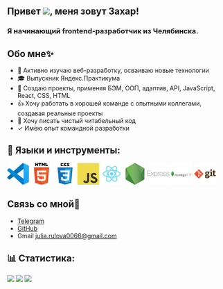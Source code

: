 ## Привет <img src="https://github.com/blackcater/blackcater/raw/main/images/Hi.gif" height="26"/>, меня зовут Захар!

### Я начинающий  frontend-разработчик из Челябинска.

## Обо мне✨

 - :mag_right:  Активно изучаю веб-разработку, осваиваю новые технологии
 - :mortar_board: Выпускник Яндекс.Практикума
 - :memo: Создаю проекты, применяя БЭМ, ООП, адаптив, API, JavaScript, React, CSS, HTML
 - :thumbsup: Хочу работать в хорошей команде с опытными коллегами, создавая реальные проекты
 - :memo: Хочу писать чистый читабельный код
 - &check; Имею опыт командной разработки

## :hammer: Языки и инструменты:
<p>
<img src="https://raw.githubusercontent.com/github/explore/80688e429a7d4ef2fca1e82350fe8e3517d3494d/topics/visual-studio-code/visual-studio-code.png" alt="VS Code" height="50">
<img src="https://raw.githubusercontent.com/github/explore/80688e429a7d4ef2fca1e82350fe8e3517d3494d/topics/html/html.png" alt="HTML" height="50">
<img src="https://raw.githubusercontent.com/github/explore/80688e429a7d4ef2fca1e82350fe8e3517d3494d/topics/css/css.png" alt="CSS" height="50" >
<img src="https://raw.githubusercontent.com/github/explore/80688e429a7d4ef2fca1e82350fe8e3517d3494d/topics/javascript/javascript.png" alt="Javascript" height="50">
<img src="https://raw.githubusercontent.com/github/explore/80688e429a7d4ef2fca1e82350fe8e3517d3494d/topics/react/react.png" alt="React" height="50">
<img src="https://raw.githubusercontent.com/github/explore/80688e429a7d4ef2fca1e82350fe8e3517d3494d/topics/nodejs/nodejs.png" alt="NodeJS" height="50">
<img src="https://raw.githubusercontent.com/github/explore/80688e429a7d4ef2fca1e82350fe8e3517d3494d/topics/express/express.png" alt="Express" height="50">
<img src="https://raw.githubusercontent.com/github/explore/80688e429a7d4ef2fca1e82350fe8e3517d3494d/topics/mongodb/mongodb.png" alt="Express" height="50">
<img src="https://raw.githubusercontent.com/github/explore/80688e429a7d4ef2fca1e82350fe8e3517d3494d/topics/git/git.png" alt="git" height="50">
</p>

## Связь со мной🔗
* [Telegram](https://t.me/julik_r)
* [GitHub](https://github.com/MenshikovZakhar)
* Gmail julia.rulova0066@gmail.com

## :bar_chart: Статистика: 

![](https://github-profile-summary-cards.vercel.app/api/cards/repos-per-language?username=MenshikovZakhar&theme=github_dark) 
![](https://github-profile-summary-cards.vercel.app/api/cards/stats?username=MenshikovZakhar&theme=github_dark)
![](https://github-profile-summary-cards.vercel.app/api/cards/profile-details?username=MenshikovZakhar&theme=github_dark)
